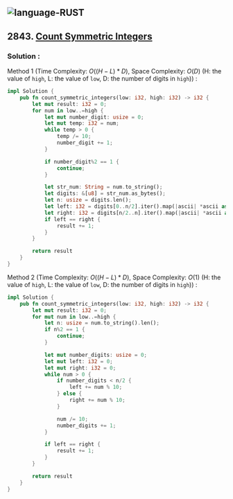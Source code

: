 ![language-RUST](https://img.shields.io/badge/RUST-8d4004?style=for-the-badge&logo=RUST)
---

## 2843. [Count Symmetric Integers](https://leetcode.com/problems/count-symmetric-integers)

### Solution :

Method 1 (Time Complexity: $O((H-L)*D)$, Space Complexity: $O(D)$ (H: the value of `high`, L: the value of `low`, D: the number of digits in `high`)) :
```rust
impl Solution {
    pub fn count_symmetric_integers(low: i32, high: i32) -> i32 {
        let mut result: i32 = 0;
        for num in low..=high {
            let mut number_digit: usize = 0;
            let mut temp: i32 = num;
            while temp > 0 {
                temp /= 10;
                number_digit += 1;
            }

            if number_digit%2 == 1 {
                continue;
            }

            let str_num: String = num.to_string();
            let digits: &[u8] = str_num.as_bytes();
            let n: usize = digits.len();
            let left: i32 = digits[0..n/2].iter().map(|ascii| *ascii as i32).sum();
            let right: i32 = digits[n/2..n].iter().map(|ascii| *ascii as i32).sum();
            if left == right {
                result += 1;
            }
        }

        return result
    }
}
```

Method 2 (Time Complexity: $O((H-L)*D)$, Space Complexity: $O(1)$ (H: the value of `high`, L: the value of `low`, D: the number of digits in `high`)) :
```rust
impl Solution {
    pub fn count_symmetric_integers(low: i32, high: i32) -> i32 {
        let mut result: i32 = 0;
        for mut num in low..=high {
            let n: usize = num.to_string().len();
            if n%2 == 1 {
                continue;
            }

            let mut number_digits: usize = 0;
            let mut left: i32 = 0;
            let mut right: i32 = 0;
            while num > 0 {
                if number_digits < n/2 {
                    left += num % 10;
                } else {
                    right += num % 10;
                }

                num /= 10;
                number_digits += 1;
            }

            if left == right {
                result += 1;
            }
        }

        return result
    }
}
```
